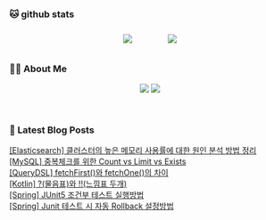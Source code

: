 
###  🐱 github stats  

<div id="main" align="center">
    <img src="https://github-readme-stats.vercel.app/api?username=peterica&count_private=true&show_icons=true&theme=radical"
        style="height: auto; margin-left: 20px; margin-right: 20px; padding: 10px;"/>
    <img src="https://github-readme-stats.vercel.app/api/top-langs/?username=peterica&layout=compact"   
        style="height: auto; margin-left: 20px; margin-right: 20px; padding: 10px;"/>
</div>

###  💁‍♀️ About Me  
<p align="center">
    <a href="https://peterica.tistory.com/"><img src="https://img.shields.io/badge/Blog-FF5722?style=flat-square&logo=Blogger&logoColor=white"/></a>
    <a href="mailto:ilovefran.ofm@gmail.com"><img src="https://img.shields.io/badge/Gmail-d14836?style=flat-square&logo=Gmail&logoColor=white&link=ilovefran.ofm@gmail.com"/></a>
</p>

<br>

### 📕 Latest Blog Posts   

<a href ="https://peterica.tistory.com/293"> [Elasticsearch] 클러스터의 높은 메모리 사용률에 대한 원인 분석 방법 정리 </a> <br><a href ="https://peterica.tistory.com/156"> [MySQL] 중복체크를 위한 Count vs Limit vs Exists </a> <br><a href ="https://peterica.tistory.com/363"> [QueryDSL] fetchFirst()와 fetchOne()의 차이 </a> <br><a href ="https://peterica.tistory.com/164"> [Kotlin] ?(물음표)와 !!(느낌표 두개) </a> <br><a href ="https://peterica.tistory.com/422"> [Spring] JUnit5 조건부 테스트 실행방법 </a> <br><a href ="https://peterica.tistory.com/694"> [Spring] Junit 테스트 시  자동 Rollback 설정방법 </a> <br>
